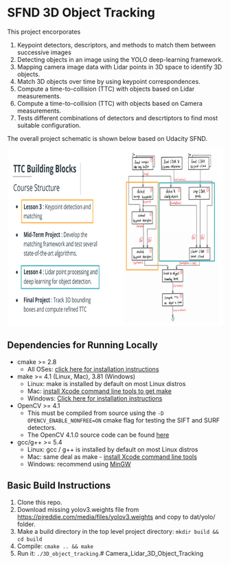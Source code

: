 # SFND 3D Object Tracking

This project encorporates
1. Keypoint detectors, descriptors, and methods to match them between successive images
2. Detecting objects in an image using the YOLO deep-learning framework. 
3. Mapping camera image data with Lidar points in 3D space to identify 3D objects.
4. Match 3D objects over time by using keypoint correspondences.
5. Compute a time-to-collision (TTC) with objects based on Lidar measurements.
6. Compute a time-to-collision (TTC) with objects based on Camera measurements.
7. Tests different combinations of detectors and descrtiptors to find most suitable configuration.

The overall project schematic is shown below based on Udacity SFND.

<img src="images/course_code_structure.png" width="779" height="414" />

## Dependencies for Running Locally

* cmake >= 2.8
  * All OSes: [click here for installation instructions](https://cmake.org/install/)
* make >= 4.1 (Linux, Mac), 3.81 (Windows)
  * Linux: make is installed by default on most Linux distros
  * Mac: [install Xcode command line tools to get make](https://developer.apple.com/xcode/features/)
  * Windows: [Click here for installation instructions](http://gnuwin32.sourceforge.net/packages/make.htm)
* OpenCV >= 4.1
  * This must be compiled from source using the `-D OPENCV_ENABLE_NONFREE=ON` cmake flag for testing the SIFT and SURF detectors.
  * The OpenCV 4.1.0 source code can be found [here](https://github.com/opencv/opencv/tree/4.1.0)
* gcc/g++ >= 5.4
  * Linux: gcc / g++ is installed by default on most Linux distros
  * Mac: same deal as make - [install Xcode command line tools](https://developer.apple.com/xcode/features/)
  * Windows: recommend using [MinGW](http://www.mingw.org/)

## Basic Build Instructions

1. Clone this repo.
2. Download missing yolov3.weights file from https://pjreddie.com/media/files/yolov3.weights and copy to dat/yolo/ folder.
3. Make a build directory in the top level project directory: `mkdir build && cd build`
4. Compile: `cmake .. && make`
5. Run it: `./3D_object_tracking`.# Camera_Lidar_3D_Object_Tracking
